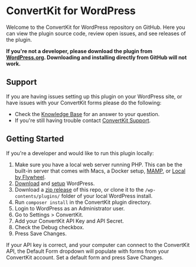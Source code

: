 # ConvertKit for WordPress

Welcome to the ConvertKit for WordPress repository on GitHub. Here you can view the plugin source code, review open issues, and see releases of the plugin.

**If you're not a developer, please download the plugin from [WordPress.org](https://wordpress.org/plugins/convertkit/). Downloading and installing directly from GitHub will not work.**

## Support

If you are having issues setting up this plugin on your WordPress site, or have issues with your ConvertKit forms please do the following:

* Check the [Knowledge Base](https://help.convertkit.com/) for an answer to your question.
* If you're still having trouble contact [ConvertKit Support](https://convertkit.com/support/).

## Getting Started

If you're a developer and would like to run this plugin locally:

1. Make sure you have a local web server running PHP. This can be the built-in server that comes with Macs, a Docker setup, [MAMP](https://mamp.info), or [Local by Flywheel](https://local.getflywheel.com/).
2. [Download](https://wordpress.org/download/) and [setup](https://codex.wordpress.org/Installing_WordPress#Famous_5-Minute_Installation) WordPress.
3. Download a [zip release](https://github.com/ConvertKit/ConvertKit-WordPress/releases) of this repo, or clone it to the `/wp-contents/plugins/` folder of your local WordPress install.
4. Run `composer install` in the ConvertKit plugin directory.
4. Login to WordPress as an Administrator user.
5. Go to Settings > ConvertKit.
6. Add your ConvertKit API Key and API Secret.
7. Check the Debug checkbox.
8. Press Save Changes.

If your API key is correct, and your computer can connect to the ConvertKit API, the Default Form dropdown will populate with forms from your ConvertKit account. Set a default form and press Save Changes.
